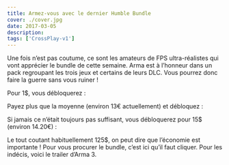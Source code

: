 ```yaml
---
title: Armez-vous avec le dernier Humble Bundle
cover: ./cover.jpg
date: 2017-03-05
description: 
tags: ['CrossPlay-v1']
---
```

Une fois n’est pas coutume, ce sont les amateurs de FPS ultra-réalistes qui vont apprécier le bundle de cette semaine. Arma est à l’honneur dans un pack regroupant les trois jeux et certains de leurs DLC. Vous pourrez donc faire la guerre sans vous ruiner !

Pour 1$, vous débloquerez :

Payez plus que la moyenne (environ 13€ actuellement) et débloquez :

Si jamais ce n’était toujours pas suffisant, vous débloquerez pour 15$ (environ 14.20€) :

Le tout coutant habituellement 125$, on peut dire que l’économie est importante ! Pour vous procurer le bundle, c’est ici qu’il faut cliquer. Pour les indécis, voici le trailer d’Arma 3.

